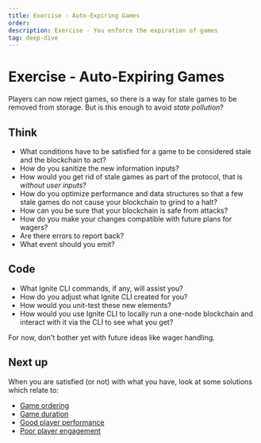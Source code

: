 ```yaml
---
title: Exercise - Auto-Expiring Games
order:
description: Exercise - You enforce the expiration of games
tag: deep-dive
---
```


# Exercise - Auto-Expiring Games

Players can now reject games, so there is a way for stale games to be removed from storage. But is this enough to avoid _state pollution_?

## Think

* What conditions have to be satisfied for a game to be considered stale and the blockchain to act?
* How do you sanitize the new information inputs?
* How would you get rid of stale games as part of the protocol, that is _without user inputs_?
* How do you optimize performance and data structures so that a few stale games do not cause your blockchain to grind to a halt?
* How can you be sure that your blockchain is safe from attacks?
* How do you make your changes compatible with future plans for wagers?
* Are there errors to report back?
* What event should you emit?

## Code

* What Ignite CLI commands, if any, will assist you?
* How do you adjust what Ignite CLI created for you?
* How would you unit-test these new elements?
* How would you use Ignite CLI to locally run a one-node blockchain and interact with it via the CLI to see what you get?

For now, don't bother yet with future ideas like wager handling.

## Next up

When you are satisfied (or not) with what you have, look at some solutions which relate to:

* [Game ordering](../4-my-own-chain/game-fifo.md)
* [Game duration](../4-my-own-chain/game-deadline.md)
* [Good player performance](../4-my-own-chain/game-winner.md)
* [Poor player engagement](../4-my-own-chain/game-forfeit.md)
